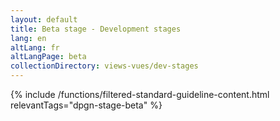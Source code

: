 ```yaml
---
layout: default
title: Beta stage - Development stages
lang: en
altLang: fr
altLangPage: beta
collectionDirectory: views-vues/dev-stages
---
```


{% include /functions/filtered-standard-guideline-content.html relevantTags="dpgn-stage-beta" %}
